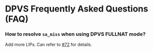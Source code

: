 DPVS Frequently Asked Questions (FAQ)
=============

### How to resolve `sa_miss` when using DPVS FULLNAT mode?

Add more LIPs. Can refer to [#72](https://github.com/iqiyi/dpvs/issues/72#issuecomment-354034017) for details.